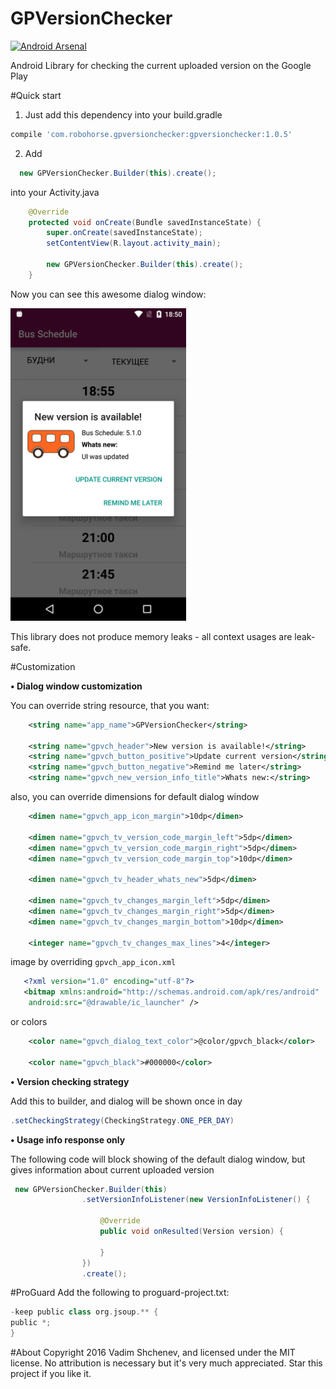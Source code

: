 # GPVersionChecker
[![Android Arsenal](https://img.shields.io/badge/Android%20Arsenal-GPVersionChecker-green.svg?style=true)](https://android-arsenal.com/details/1/3281)
<p>
Android Library for checking the current uploaded version on the Google Play
</p>

#Quick start

1) Just add this dependency into your build.gradle
```gradle
compile 'com.robohorse.gpversionchecker:gpversionchecker:1.0.5'
```
2) Add 
```java 
  new GPVersionChecker.Builder(this).create();
```
into your Activity.java

```java
    @Override
    protected void onCreate(Bundle savedInstanceState) {
        super.onCreate(savedInstanceState);
        setContentView(R.layout.activity_main);
        
        new GPVersionChecker.Builder(this).create();
    }
```

Now you can see this awesome dialog window:
<p>
<img src="screen_dialog.png" height="500">
</p>

This library does not produce memory leaks - all context usages are leak-safe.

#Customization

<b>&#8226; Dialog window customization</b>

You can override string resource, that you want:
```xml
    <string name="app_name">GPVersionChecker</string>

    <string name="gpvch_header">New version is available!</string>
    <string name="gpvch_button_positive">Update current version</string>
    <string name="gpvch_button_negative">Remind me later</string>
    <string name="gpvch_new_version_info_title">Whats new:</string>
```
also, you can override dimensions for default dialog window
```xml
    <dimen name="gpvch_app_icon_margin">10dp</dimen>

    <dimen name="gpvch_tv_version_code_margin_left">5dp</dimen>
    <dimen name="gpvch_tv_version_code_margin_right">5dp</dimen>
    <dimen name="gpvch_tv_version_code_margin_top">10dp</dimen>

    <dimen name="gpvch_tv_header_whats_new">5dp</dimen>

    <dimen name="gpvch_tv_changes_margin_left">5dp</dimen>
    <dimen name="gpvch_tv_changes_margin_right">5dp</dimen>
    <dimen name="gpvch_tv_changes_margin_bottom">10dp</dimen>

    <integer name="gpvch_tv_changes_max_lines">4</integer>
```
image by overriding ```gpvch_app_icon.xml```
```xml
   <?xml version="1.0" encoding="utf-8"?>
   <bitmap xmlns:android="http://schemas.android.com/apk/res/android"
    android:src="@drawable/ic_launcher" />
```

or colors
```xml
    <color name="gpvch_dialog_text_color">@color/gpvch_black</color>

    <color name="gpvch_black">#000000</color>
```

<b>&#8226; Version checking strategy</b>

Add this to builder, and dialog will be shown once in day
```java
.setCheckingStrategy(CheckingStrategy.ONE_PER_DAY)
```

<b>&#8226; Usage info response only</b>

The following code will block showing of the default dialog window, but gives information about current uploaded version
```java
 new GPVersionChecker.Builder(this)
                .setVersionInfoListener(new VersionInfoListener() {
                   
                    @Override
                    public void onResulted(Version version) {
                        
                    }
                })
                .create();
```

#ProGuard
Add the following to proguard-project.txt:

```gradle
-keep public class org.jsoup.** {
public *;
}
```

#About
Copyright 2016 Vadim Shchenev, and licensed under the MIT license. No attribution is necessary but it's very much appreciated. Star this project if you like it.
